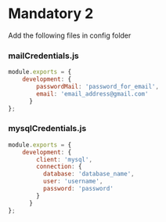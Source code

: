 # Mandatory 2

 Add the following files in config folder
### mailCredentials.js
```javascript
module.exports = {
    development: {
        passwordMail: 'password_for_email',
        email: 'email_address@gmail.com'
      }
};
```

### mysqlCredentials.js
```javascript
module.exports = {
    development: {
        client: 'mysql',
        connection: {
          database: 'database_name',
          user: 'username', 
          password: 'password'
        }
      }
};
```
